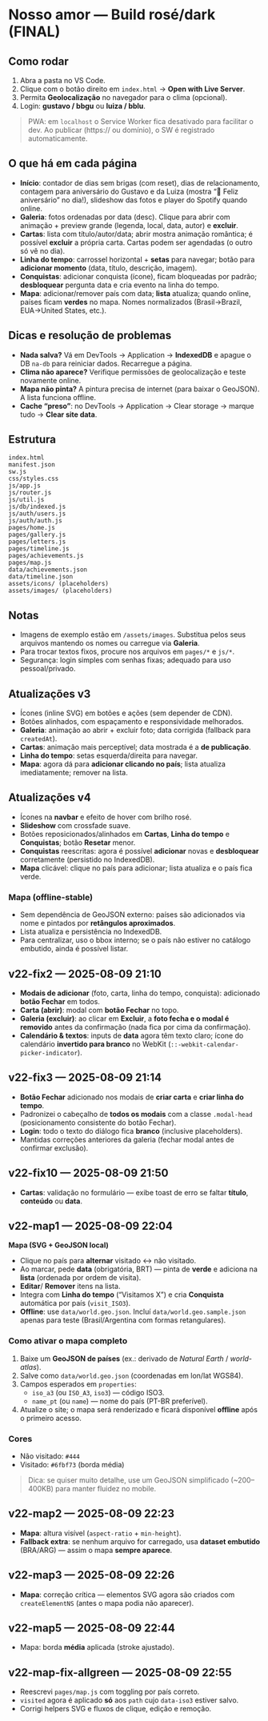 
# Nosso amor — Build rosé/dark (FINAL)

## Como rodar
1. Abra a pasta no VS Code.
2. Clique com o botão direito em `index.html` → **Open with Live Server**.
3. Permita **Geolocalização** no navegador para o clima (opcional).
4. Login: **gustavo / bbgu** ou **luiza / bblu**.

> PWA: em `localhost` o Service Worker fica desativado para facilitar o dev. Ao publicar (https:// ou domínio), o SW é registrado automaticamente.

## O que há em cada página
- **Início**: contador de dias sem brigas (com reset), dias de relacionamento, contagem para aniversário do Gustavo e da Luiza (mostra “🎂 Feliz aniversário” no dia!), slideshow das fotos e player do Spotify quando online.
- **Galeria**: fotos ordenadas por data (desc). Clique para abrir com animação + preview grande (legenda, local, data, autor) e **excluir**.
- **Cartas**: lista com título/autor/data; abrir mostra animação romântica; é possível **excluir** a própria carta. Cartas podem ser agendadas (o outro só vê no dia).
- **Linha do tempo**: carrossel horizontal + **setas** para navegar; botão para **adicionar momento** (data, título, descrição, imagem).
- **Conquistas**: adicionar conquista (ícone), ficam bloqueadas por padrão; **desbloquear** pergunta data e cria evento na linha do tempo.
- **Mapa**: adicionar/remover país com data; **lista** atualiza; quando online, países ficam **verdes** no mapa. Nomes normalizados (Brasil→Brazil, EUA→United States, etc.).

## Dicas e resolução de problemas
- **Nada salva?** Vá em DevTools → Application → **IndexedDB** e apague o DB `na-db` para reiniciar dados. Recarregue a página.
- **Clima não aparece?** Verifique permissões de geolocalização e teste novamente online.
- **Mapa não pinta?** A pintura precisa de internet (para baixar o GeoJSON). A lista funciona offline.
- **Cache “preso”**: no DevTools → Application → Clear storage → marque tudo → **Clear site data**.

## Estrutura
```
index.html
manifest.json
sw.js
css/styles.css
js/app.js
js/router.js
js/util.js
js/db/indexed.js
js/auth/users.js
js/auth/auth.js
pages/home.js
pages/gallery.js
pages/letters.js
pages/timeline.js
pages/achievements.js
pages/map.js
data/achievements.json
data/timeline.json
assets/icons/ (placeholders)
assets/images/ (placeholders)
```

## Notas
- Imagens de exemplo estão em `/assets/images`. Substitua pelos seus arquivos mantendo os nomes ou carregue via **Galeria**.
- Para trocar textos fixos, procure nos arquivos em `pages/*` e `js/*`.
- Segurança: login simples com senhas fixas; adequado para uso pessoal/privado.


## Atualizações v3
- Ícones (inline SVG) em botões e ações (sem depender de CDN).
- Botões alinhados, com espaçamento e responsividade melhorados.
- **Galeria**: animação ao abrir + excluir foto; data corrigida (fallback para `createdAt`).
- **Cartas**: animação mais perceptível; data mostrada é a **de publicação**.
- **Linha do tempo**: setas esquerda/direita para navegar.
- **Mapa**: agora dá para **adicionar clicando no país**; lista atualiza imediatamente; remover na lista.


## Atualizações v4
- Ícones na **navbar** e efeito de hover com brilho rosé.
- **Slideshow** com crossfade suave.
- Botões reposicionados/alinhados em **Cartas**, **Linha do tempo** e **Conquistas**; botão **Resetar** menor.
- **Conquistas** reescritas: agora é possível **adicionar** novas e **desbloquear** corretamente (persistido no IndexedDB).
- **Mapa** clicável: clique no país para adicionar; lista atualiza e o país fica verde.


### Mapa (offline-stable)
- Sem dependência de GeoJSON externo: países são adicionados via nome e pintados por **retângulos aproximados**.
- Lista atualiza e persistência no IndexedDB.
- Para centralizar, uso o bbox interno; se o país não estiver no catálogo embutido, ainda é possível listar.


## v22-fix2 — 2025-08-09 21:10
- **Modais de adicionar** (foto, carta, linha do tempo, conquista): adicionado **botão Fechar** em todos.
- **Carta (abrir)**: modal com **botão Fechar** no topo.
- **Galeria (excluir)**: ao clicar em **Excluir**, a **foto fecha e o modal é removido** antes da confirmação (nada fica por cima da confirmação).
- **Calendário & textos**: inputs de **data** agora têm texto claro; ícone do calendário **invertido para branco** no WebKit (`::-webkit-calendar-picker-indicator`).


## v22-fix3 — 2025-08-09 21:14
- **Botão Fechar** adicionado nos modais de **criar carta** e **criar linha do tempo**.
- Padronizei o cabeçalho de **todos os modais** com a classe `.modal-head` (posicionamento consistente do botão Fechar).
- **Login**: todo o texto do diálogo fica **branco** (inclusive placeholders).
- Mantidas correções anteriores da galeria (fechar modal antes de confirmar exclusão).

## v22-fix10 — 2025-08-09 21:50
- **Cartas**: validação no formulário — exibe toast de erro se faltar **título**, **conteúdo** ou **data**.


## v22-map1 — 2025-08-09 22:04
**Mapa (SVG + GeoJSON local)**
- Clique no país para **alternar** visitado ↔ não visitado.
- Ao marcar, pede **data** (obrigatória, BRT) — pinta de **verde** e adiciona na **lista** (ordenada por ordem de visita).
- **Editar**/ **Remover** itens na lista.
- Integra com **Linha do tempo** (“Visitamos X”) e cria **Conquista** automática por país (`visit_ISO3`).
- **Offline**: use `data/world.geo.json`. Incluí `data/world.geo.sample.json` apenas para teste (Brasil/Argentina com formas retangulares).

### Como ativar o mapa completo
1. Baixe um **GeoJSON de países** (ex.: derivado de *Natural Earth* / *world-atlas*).  
2. Salve como `data/world.geo.json` (coordenadas em lon/lat WGS84).  
3. Campos esperados em `properties`:  
   - `iso_a3` (ou `ISO_A3`, `iso3`) — código ISO3.  
   - `name_pt` (ou `name`) — nome do país (PT-BR preferível).  
4. Atualize o site; o mapa será renderizado e ficará disponível **offline** após o primeiro acesso.

### Cores
- Não visitado: `#444`  
- Visitado: `#6fbf73` (borda média)

> Dica: se quiser muito detalhe, use um GeoJSON simplificado (~200–400KB) para manter fluidez no mobile.

## v22-map2 — 2025-08-09 22:23
- **Mapa**: altura visível (`aspect-ratio` + `min-height`).
- **Fallback extra**: se nenhum arquivo for carregado, usa **dataset embutido** (BRA/ARG) — assim o mapa **sempre aparece**.

## v22-map3 — 2025-08-09 22:26
- **Mapa**: correção crítica — elementos SVG agora são criados com `createElementNS` (antes o mapa podia não aparecer).

## v22-map5 — 2025-08-09 22:44
- Mapa: borda **média** aplicada (stroke ajustado).

## v22-map-fix-allgreen — 2025-08-09 22:55
- Reescrevi `pages/map.js` com toggling por país correto.
- `visited` agora é aplicado **só** aos `path` cujo `data-iso3` estiver salvo.
- Corrigi helpers SVG e fluxos de clique, edição e remoção.

